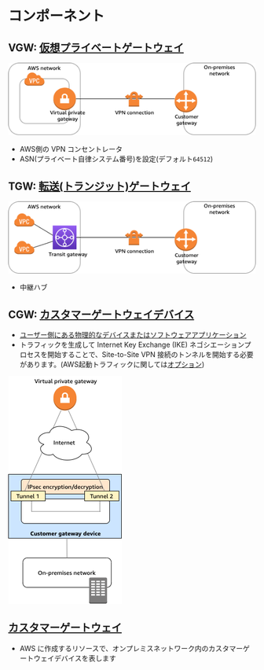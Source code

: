 # コンポーネント

## VGW: [仮想プライベートゲートウェイ](https://docs.aws.amazon.com/ja_jp/vpn/latest/s2svpn/how_it_works.html#VPNGateway)

![](img/vpn-how-it-works-vgw.png)

- AWS側の VPN コンセントレータ
- ASN(プライベート自律システム番号)を設定(デフォルト`64512`)

## TGW: [転送(トランジット)ゲートウェイ](https://docs.aws.amazon.com/ja_jp/vpn/latest/s2svpn/how_it_works.html#Transit-Gateway)


![](img/vpn-how-it-works-tgw.png)

- 中継ハブ

## CGW: [カスタマーゲートウェイデバイス](https://docs.aws.amazon.com/ja_jp/vpn/latest/s2svpn/how_it_works.html#CustomerGatewayDevice)


- [ユーザー側にある物理的なデバイスまたはソフトウェアアプリケーション](https://docs.aws.amazon.com/ja_jp/vpn/latest/s2svpn/your-cgw.html)
- トラフィックを生成して Internet Key Exchange (IKE) ネゴシエーションプロセスを開始することで、Site-to-Site VPN 接続のトンネルを開始する必要があります。(AWS起動トラフィックに関しては[オプション](https://docs.aws.amazon.com/ja_jp/vpn/latest/s2svpn/initiate-vpn-tunnels.html)) 

![](img/cgw-high-level.png)

## [カスタマーゲートウェイ](https://docs.aws.amazon.com/ja_jp/vpn/latest/s2svpn/how_it_works.html#CustomerGateway)

- AWS に作成するリソースで、オンプレミスネットワーク内のカスタマーゲートウェイデバイスを表します
